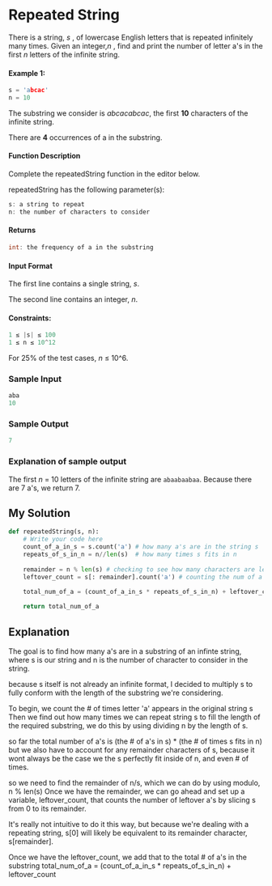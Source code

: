 # Repeated String

There is a string, *s* , of lowercase English letters that is repeated infinitely many times. Given an integer,*n* , find and print the number of letter a's in the first *n* letters of the infinite string.



#### Example 1:

```c++
s = 'abcac'
n = 10
```
The substring we consider is *abcacabcac*, the first **10** characters of the infinite string.

There are **4** occurrences of a in the substring.



#### Function Description

Complete the repeatedString function in the editor below.

repeatedString has the following parameter(s):

```c++
s: a string to repeat
n: the number of characters to consider
```

#### Returns
```c++
int: the frequency of a in the substring
```

#### Input Format

The first line contains a single string, *s*.

The second line contains an integer, *n*.


#### Constraints:
```c++
1 ≤ |s| ≤ 100
1 ≤ n ≤ 10^12
```
For 25% of the test cases, *n* ≤ 10^6.



### Sample Input
```c++
aba
10
```

### Sample Output
```c++
7
```

### Explanation of sample output
The first *n* = 10 letters of the infinite string are `abaabaabaa`. Because there are 7 a's, we return 7.

## My Solution

```python
def repeatedString(s, n):
    # Write your code here
    count_of_a_in_s = s.count('a') # how many a's are in the string s
    repeats_of_s_in_n = n//len(s)  # how many times s fits in n
    
    remainder = n % len(s) # checking to see how many characters are left over
    leftover_count = s[: remainder].count('a') # counting the num of a's in the remainder string

    total_num_of_a = (count_of_a_in_s * repeats_of_s_in_n) + leftover_count
    
    return total_num_of_a
```

## Explanation

 The goal is to find how many a's are in a substring of an infinte string, where s is our string and n is the number of character to consider in the string.

 because s itself is not already an infinite format, I decided to multiply s to fully conform with the length of the substring we're considering.
 
 To begin, we count the # of times letter 'a' appears in the original string s
 Then we find out how many times we can repeat string s to fill the length of the required substring, we do this by using dividing n by the length of s.
 
 so far the total number of a's is (the # of a's in s) * (the # of times s fits in n)
 but we also have to account for any remainder characters of s, because it wont always be the case we the s perfectly fit inside of n, and even # of times.

 so we need to find the remainder of n/s, which we can do by using modulo, n % len(s)
 Once we have the remainder, we can go ahead and set up a variable, leftover_count, that counts the number of leftover a's by slicing s from 0 to its remainder.

 It's really not intuitive to do it this way, but because we're dealing with a repeating string, s[0] will likely be equivalent to its remainder character, s[remainder].

 Once we have the leftover_count, we add that to the total # of a's in the substring
 total_num_of_a = (count_of_a_in_s * repeats_of_s_in_n) + leftover_count